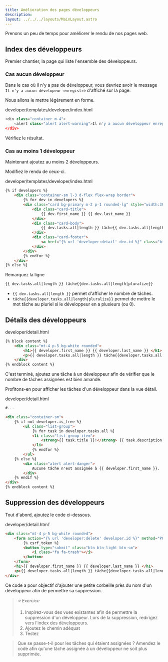 ```yaml
---
title: Amélioration des pages développeurs
description: 
layout: ../../../layouts/MainLayout.astro
---
```


Prenons un peu de temps pour améliorer le rendu de nos pages web.

## Index des développeurs

Premier chantier, la page qui liste l'ensemble des développeurs.

### Cas aucun développeur

Dans le cas où il n'y a pas de développeur, vous devriez avoir le message `Il n'y a aucun dévelopeur enregistré` d'affiché sur la page.

Nous allons le mettre légèrement en forme.

<div class="path">developer/templates/developer/index.html</div>

``` python
<div class="container m-4">
    <alert class="alert alert-warning">Il n'y a aucun développeur enregistré</alert>
</div>
```

Vérifiez le résultat.

### Cas au moins 1 développeur

Maintenant ajoutez au moins 2 développeurs.

Modifiez le rendu de ceux-ci.

<div class="path">developer/templates/developer/index.html</div>

``` html
{% if developers %}
    <div class="container-sm l-3 d-flex flex-wrap border">
        {% for dev in developers %}
        <div class="card bg-primary m-2 p-1 rounded-lg" style="width:300px">
            <div class="card-title">
                {{ dev.first_name }} {{ dev.last_name }}
            </div>
            <div class="card-body">
                {{ dev.tasks.all|length }} tâche{{ dev.tasks.all|length|pluralize }}
            </div>
            <div class="card-footer">
                <a href="{% url 'developer:detail' dev.id %}" class="btn btn-outline-light">Détails</a>
            </div>
        </div>
        {% endfor %}
    </div>
{% else %}
```

Remarquez la ligne 

``` html
{{ dev.tasks.all|length }} tâche{{dev.tasks.all|length|pluralize}}
```

* `{{ dev.tasks.all|length }}` permet d'afficher le nombre de tâches.
* `tâche{{developer.tasks.all|length|pluralize}}` permet de mettre le mot tâche au pluriel si le développeur en a plusieurs (ou 0).

## Détails des développeurs

<div class="path">developer/detail.html</div>

```html
{% block content %}
    <div class="mt-4 p-5 bg-white rounded">
        <h1>{{ developer.first_name }} {{ developer.last_name }} </h1>
        <p>{{ developer.tasks.all|length }} tâche{{developer.tasks.all|length|pluralize}} assignée{{developer.tasks.all|length|pluralize}}.</p>
    </div>
{% endblock content %}
```

C'est terminé, ajoutez une tâche à un développeur afin de vérifier que le nombre de tâches assignées est bien amandé.

Profitons-en pour afficher les tâches d'un développeur dans la vue détail.

<div class="path">developer/detail.html</div>

```html
#...

<div class="container-sm">
    {% if not developer.is_free %}
        <ul class="list-group">
            {% for task in developer.tasks.all %}
            <li class="list-group-item"> 
                <strong>{{ task.title }}!</strong> {{ task.description }} 
            </li>
            {% endfor %}
        </ul>
    {% else %}
        <div class="alert alert-danger">
            Aucune tâche n'est assignée à {{ developer.first_name }}.
        </div>
    {% endif %}
</div>
{% endblock content %}
```

## Suppression des développeurs

Tout d'abord, ajoutez le code ci-dessous.

<div class="path">developer/detail.html`</div>

``` html
<div class="mt-4 p-5 bg-white rounded">
    <form action="{% url 'developer:delete' developer.id %}" method="POST"> 👈 new
        {% csrf_token %}                                                    👈 new
        <button type="submit" class="btn btn-light btn-sm">                 👈 new
            <i class="fa fa-trash"></i>                                     👈 new
        </button>                                                           👈 new
    </form>                                                                 👈 new 
    <h1>{{ developer.first_name }} {{ developer.last_name }} </h1>
    <p>{{ developer.tasks.all|length }} tâche{{developer.tasks.all|length|pluralize}} assignée{{developer.tasks.all|length|pluralize}}.</p>
</div>
```

Ce code a pour objectif d'ajouter une petite corbeille près du nom d'un développeur afin de permettre sa suppression.

> *_⭐️ Exercice_*
> 
> 1. Inspirez-vous des vues existantes afin de permettre la suppression d'un développeur. Lors de la suppression, redirigez vers l'index des développeurs.
> 1. Ajoutez le chemin adéquat
> 1. Testez

> Que se passe-t-il pour les tâches qui étaient assignées ? Amendez le code afin qu'une tâche assignée à un développeur ne soit plus supprimée.
